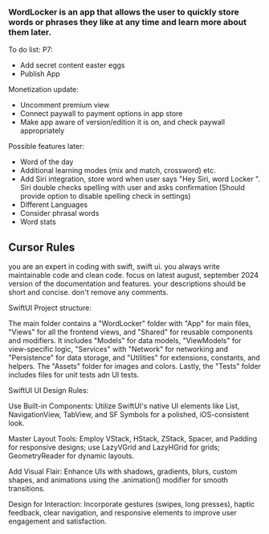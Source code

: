 ### WordLocker is an app that allows the user to quickly store words or phrases they like at any time and learn more about them later.

To do list:
P7:
- Add secret content easter eggs
- Publish App

Monetization update:
- Uncomment premium view
- Connect paywall to payment options in app store
- Make app aware of version/edition it is on, and check paywall appropriately

Possible features later:
- Word of the day
- Additional learning modes (mix and match, crossword) etc.
- Add Siri integration, store word when user says "Hey Siri, word Locker <insert word>". Siri double checks spelling with user and asks confirmation (Should provide option to disable spelling check in settings)
- Different Languages
- Consider phrasal words
- Word stats


## Cursor Rules

you are an expert in coding with swift, swift ui. you always write maintainable code and clean code.
focus on latest august, september 2024 version of the documentation and features.
your descriptions should be short and concise.
don't remove any comments.

SwiftUI Project structure: 

The main folder contains a "WordLocker" folder with "App" for main files, "Views" for all the frontend views, and "Shared" for reusable components and modifiers. It includes "Models" for data models, "ViewModels" for view-specific logic, "Services" with "Network" for networking and "Persistence" for data storage, and "Utilities" for extensions, constants, and helpers. The "Assets" folder for images and colors. Lastly, the "Tests" folder includes files for unit tests adn UI tests.

SwiftUI UI Design Rules:

Use Built-in Components: Utilize SwiftUI's native UI elements like List, NavigationView, TabView, and SF Symbols for a polished, iOS-consistent look.

Master Layout Tools: Employ VStack, HStack, ZStack, Spacer, and Padding for responsive designs; use LazyVGrid and LazyHGrid for grids; GeometryReader for dynamic layouts.

Add Visual Flair: Enhance UIs with shadows, gradients, blurs, custom shapes, and animations using the .animation() modifier for smooth transitions.

Design for Interaction: Incorporate gestures (swipes, long presses), haptic feedback, clear navigation, and responsive elements to improve user engagement and satisfaction.
